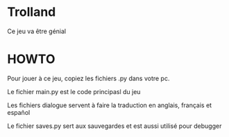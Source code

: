 # Trolland
Ce jeu va être génial

# HOWTO
Pour jouer à ce jeu, copiez les fichiers .py dans votre pc.

Le fichier main.py est le code principasl du jeu

Les fichiers dialogue servent à faire la traduction en anglais, français et español

Le fichier saves.py sert aux sauvegardes et est aussi utilisé pour debugger
